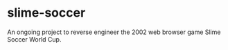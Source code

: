 # slime-soccer
An ongoing project to reverse engineer the 2002 web browser game Slime Soccer World Cup.
